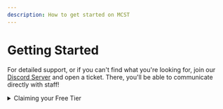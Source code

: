 ```yaml
---
description: How to get started on MCST
---
```


# Getting Started

For detailed support, or if you can't find what you're looking for, join our [Discord Server](https://discord.gg/dzAxSz5C4x) and open a ticket. There, you'll be able to communicate directly with staff!

<details>

<summary>Claiming your Free Tier</summary>

1\) Navigate to the "Our Products" page.

![](<.gitbook/assets/image (41).png>)\
\
2\) Select "View Plan" for the option you're looking for.

![](<.gitbook/assets/image (3).png>)\
\
3\) Find a Free Option, and select "Add to Cart"

![](<.gitbook/assets/image (38).png>)



For more powerful servers, you'll be looking at getting one of MCST's Premium Options.

</details>

